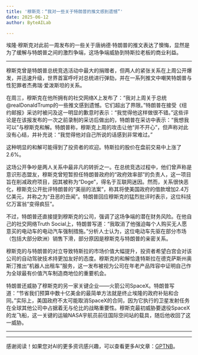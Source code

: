 ```yaml
---
title: '穆斯克：“我对一些关于特朗普的推文感到遗憾”'
date: 2025-06-12
author: ByteAILab

---
```


埃隆·穆斯克对此前一周发布的一些关于唐纳德·特朗普的推文表达了懊悔，显然是为了缓解与特朗普之间的激烈争端，这场争端威胁到特斯拉老板的商业利益。

---
穆斯克曾是特朗普总统竞选活动中最大的捐赠者，但两人的紧张关系在上周公开爆发，并迅速升级，世界首富呼吁对总统进行弹劾，并在一系列推文中嘲笑特朗普与性犯罪者杰弗瑞·爱泼斯坦的关系。 

在周三，穆斯克在他所拥有的社交网络X上发布了：“我对上周关于总统@realDonaldTrump的一些推文感到遗憾。它们超出了界限。”特朗普在接受《纽约邮报》采访时被问及这一明显的歉意时表示：“我觉得他这样做很不错。”这些评论是在该报发布的一次之前录制的采访后做出的，特朗普在采访中表示：“我想我可以”与穆斯克和解。特朗普称，穆斯克上周的攻击让他“并不开心”，但声称对此没有心结，并补充说：“我觉得他对自己所说的话感到非常难过。” 

这种明显的和解可能得到了投资者的欢迎。特斯拉的股价在盘前交易中上涨了2.6%。 

这场公开争吵是两人关系中最非凡的转折之一。在总统竞选过程中，他们曾声称是意识形态盟友，穆斯克曾短暂担任特朗普政府的“政府效率部”的负责人，这一项目旨在削减政府项目，因其被称为“Doge”，得名于互联网迷因。然而，关系很快恶化，穆斯克公开批评特朗普的“美丽的法案”，称其将使美国政府的借款增加2.4万亿美元，并称之为“丑恶的丑闻”。特朗普回应穆斯克的猛烈批评时表示，这位科技亿万富翁“变得疯狂”。 

不过，特朗普还直接提到穆斯克的公司，强调了这场争端的潜在财务风险。在他自己的社交网络Truth Social上，特朗普写道：“我取消了他强迫每个人购买无人愿意买的电动车的电动汽车强制措施。”分析人士认为，这位电动车先驱在部分市场（包括大部分欧洲）销售下滑，部分原因是穆斯克与特朗普的亲密关系。

穆斯克的与特朗普的对立导致特斯拉的市场价值大幅提升，投资者希望白宫会对该公司的自动驾驶技术持更加友好的态度。穆斯克的和解恰逢特斯拉在德克萨斯州奥斯汀推出“机器人出租车”服务，这一发布被视为公司在年老产品阵容中证明自己作为全球最有价值汽车制造商地位的重要机会。 

特朗普还威胁了穆斯克的另一家关键企业——火箭公司SpaceX。特朗普写道：“节省我们预算中数十亿美金的最简单方法就是终止埃隆的政府补贴和合同。”实际上，美国政府不太可能取消SpaceX的合同，因为它执行的卫星发射任务在全球其他公司中占据着无与伦比的战略重要性。穆斯克最初威胁要退役SpaceX的龙飞船，这一关键的运输NASA宇航员前往国际空间站的载具，随后他收回了这一威胁。

---
---
感谢阅读！如果您对AI的更多资讯感兴趣，可以查看更多AI文章：[GPTNB](https://gptnb.com)。